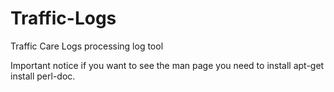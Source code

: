 # Traffic-Logs
Traffic Care Logs processing log tool

Important notice if you want to see the man page you need to install apt-get install perl-doc.
